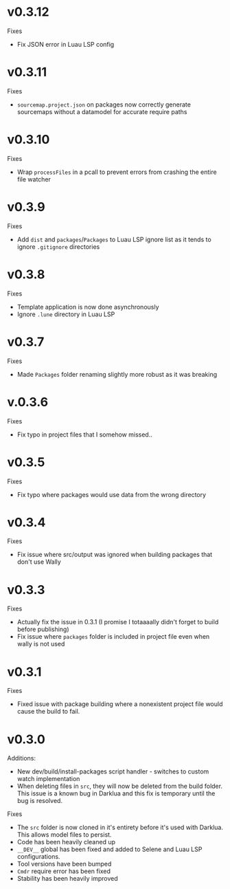 # v0.3.12
Fixes
- Fix JSON error in Luau LSP config

# v0.3.11
Fixes
- `sourcemap.project.json` on packages now correctly generate sourcemaps without a datamodel for accurate require paths

# v0.3.10
Fixes
- Wrap `processFiles` in a pcall to prevent errors from crashing the entire file watcher

# v0.3.9
Fixes
- Add `dist` and `packages`/`Packages` to Luau LSP ignore list as it tends to ignore `.gitignore` directories

# v0.3.8
Fixes
- Template application is now done asynchronously
- Ignore `.lune` directory in Luau LSP

# v0.3.7
Fixes
- Made `Packages` folder renaming slightly more robust as it was breaking

# v.0.3.6 
Fixes
- Fix typo in project files that I somehow missed.. 

# v0.3.5
Fixes
- Fix typo where packages would use data from the wrong directory

# v0.3.4
Fixes
- Fix issue where src/output was ignored when building packages that don't use Wally

# v0.3.3
Fixes
- Actually fix the issue in 0.3.1 (I promise I totaaaally didn't forget to build before publishing)
- Fix issue where `packages` folder is included in project file even when wally is not used

# v0.3.1
Fixes
- Fixed issue with package building where a nonexistent project file would cause the build to fail.

# v0.3.0

Additions:

- New dev/build/install-packages script handler - switches to custom watch implementation
- When deleting files in `src`, they will now be deleted from the build folder. This issue is a known bug in Darklua and this fix is temporary until the bug is resolved.

Fixes

- The `src` folder is now cloned in it's entirety before it's used with Darklua. This allows model files to persist.
- Code has been heavily cleaned up
- `__DEV__` global has been fixed and added to Selene and Luau LSP configurations.
- Tool versions have been bumped
- `Cmdr` require error has been fixed
- Stability has been heavily improved
